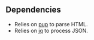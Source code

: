 ## Dependencies
- Relies on [pup](https://github.com/ericchiang/pup) to parse HTML.
- Relies on [jq](https://stedolan.github.io/jq/) to process JSON.
